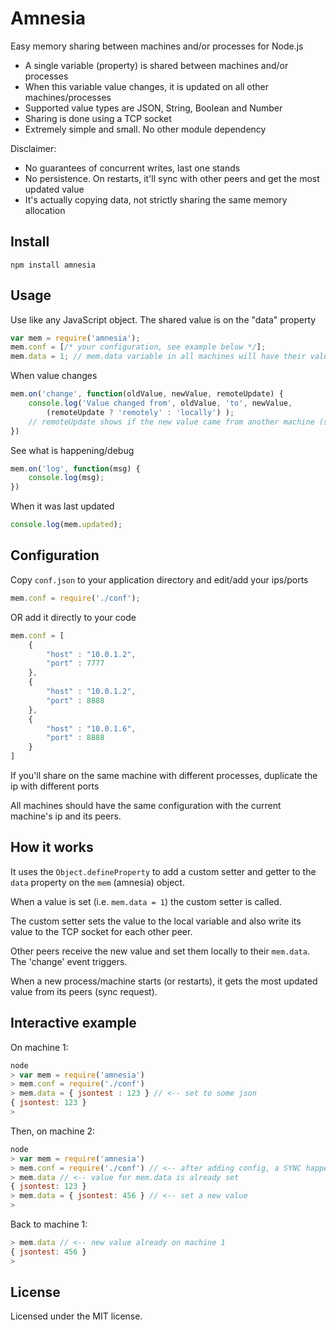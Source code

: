 # Amnesia

Easy memory sharing between machines and/or processes for Node.js

* A single variable (property) is shared between machines and/or processes
* When this variable value changes, it is updated on all other machines/processes
* Supported value types are JSON, String, Boolean and Number
* Sharing is done using a TCP socket
* Extremely simple and small. No other module dependency

Disclaimer:

* No guarantees of concurrent writes, last one stands
* No persistence. On restarts, it'll sync with other peers and get the most updated value
* It's actually copying data, not strictly sharing the same memory allocation

## Install

```
npm install amnesia
```

## Usage

Use like any JavaScript object. The shared value is on the "data" property
```js
var mem = require('amnesia');
mem.conf = [/* your configuration, see example below */];
mem.data = 1; // mem.data variable in all machines will have their value set to 1

```

When value changes
```js
mem.on('change', function(oldValue, newValue, remoteUpdate) {
	console.log('Value changed from', oldValue, 'to', newValue,
		(remoteUpdate ? 'remotely' : 'locally') );
	// remoteUpdate shows if the new value came from another machine (set remotely)
})
```

See what is happening/debug
```js
mem.on('log', function(msg) {
	console.log(msg);
})
```

When it was last updated
```js
console.log(mem.updated);
```

## Configuration

Copy `conf.json` to your application directory and edit/add your ips/ports
```js
mem.conf = require('./conf');
```

OR add it directly to your code

```js
mem.conf = [
	{
		"host" : "10.0.1.2",
		"port" : 7777
	},
	{
		"host" : "10.0.1.2",
		"port" : 8888
	},
	{
		"host" : "10.0.1.6",
		"port" : 8888
	}
]
```

If you'll share on the same machine with different processes, duplicate the ip with different ports

All machines should have the same configuration with the current machine's ip and its peers.

## How it works
It uses the `Object.defineProperty` to add a custom setter and getter to the `data` property on the `mem` (amnesia) object.

When a value is set (i.e. `mem.data = 1`) the custom setter is called.

The custom setter sets the value to the local variable and also write its value to the TCP socket for each other peer.

Other peers receive the new value and set them locally to their `mem.data`. The 'change' event triggers.

When a new process/machine starts (or restarts), it gets the most updated value from its peers (sync request).


## Interactive example
On machine 1:
```js
node
> var mem = require('amnesia')
> mem.conf = require('./conf')
> mem.data = { jsontest : 123 } // <-- set to some json
{ jsontest: 123 }
>
```

Then, on machine 2:
```js
node
> var mem = require('amnesia')
> mem.conf = require('./conf') // <-- after adding config, a SYNC happens
> mem.data // <-- value for mem.data is already set
{ jsontest: 123 }
> mem.data = { jsontest: 456 } // <-- set a new value
>
```

Back to machine 1:
```js
> mem.data // <-- new value already on machine 1
{ jsontest: 456 }
>
```


## License

Licensed under the MIT license.